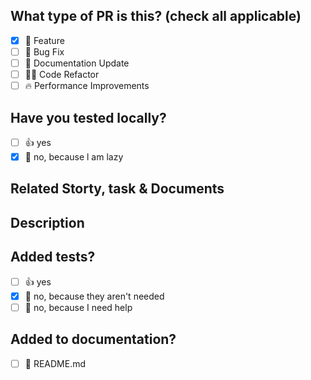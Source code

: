 ## What type of PR is this? (check all applicable)

- [x] 🍕 Feature
- [ ] 🐛 Bug Fix
- [ ] 📝 Documentation Update
- [ ] 🧑‍💻 Code Refactor
- [ ] 🔥 Performance Improvements

## Have you tested locally?

- [ ] 👍 yes
- [x] 🙅 no, because l am lazy

## Related Storty, task & Documents

## Description

<!--
Please do not leave this blank
This PR [adds/removes/fixes/replaces] the [feature/bug/etc].
-->

## Added tests?

- [ ] 👍 yes
- [x] 🙅 no, because they aren't needed
- [ ] 🙋 no, because I need help

## Added to documentation?

- [ ] 📜 README.md
